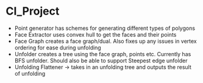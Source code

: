 # CI_Project

- Point generator has schemes for generating different types of polygons
- Face Extractor uses convex hull to get the faces and their points
- Face Graph creates a face graph/dual. Also fixes up any issues in vertex ordering for ease during unfolding
- Unfolder creates a tree using the face graph, points etc. Currently has BFS unfolder. Should also be able to support Steepest edge unfolder
- Unfolding Flattener -> takes in an unfolding tree and outputs the result of unfolding

